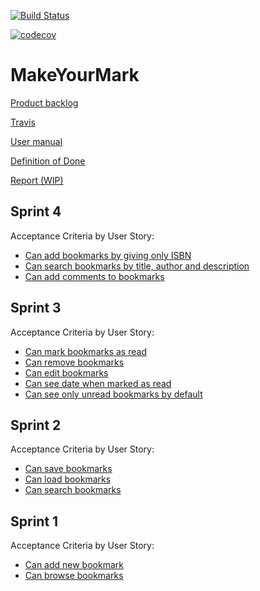 [![Build Status](https://travis-ci.org/juhamyllari/make-your-mark.svg?branch=master)](https://travis-ci.org/juhamyllari/make-your-mark)

[![codecov](https://codecov.io/gh/juhamyllari/make-your-mark/branch/master/graph/badge.svg)](https://codecov.io/gh/juhamyllari/make-your-mark)

# MakeYourMark

[Product backlog](https://docs.google.com/spreadsheets/d/1yEX_GPp0piYUebf_7xxJp6eZyBB13AR4Ubq6oYDU5Lo/edit?usp=sharing)

[Travis](https://travis-ci.org/juhamyllari/make-your-mark)

[User manual](https://github.com/juhamyllari/make-your-mark/blob/master/Documentation/manual.md)

[Definition of Done](https://github.com/juhamyllari/make-your-mark/blob/master/Documentation/DefinitionOfDone.md)

[Report (WIP)](https://docs.google.com/document/d/1So-4FRmjW7YWDlbiaJfc0_pGDilz8sXdP2ObdNP6Zak/edit)

## Sprint 4
Acceptance Criteria by User Story:
* [Can add bookmarks by giving only ISBN](https://github.com/juhamyllari/make-your-mark/blob/master/src/test/resources/create_by_isbn.feature)
* [Can search bookmarks by title, author and description](https://github.com/juhamyllari/make-your-mark/blob/master/src/test/resources/searching_bookmarks.feature)
* [Can add comments to bookmarks](https://github.com/juhamyllari/make-your-mark/blob/master/src/test/resources/commenting_bookmark.feature)

## Sprint 3
Acceptance Criteria by User Story:
* [Can mark bookmarks as read](https://github.com/juhamyllari/make-your-mark/blob/master/src/test/resources/showing_read.feature)
* [Can remove bookmarks](https://github.com/juhamyllari/make-your-mark/blob/master/src/test/resources/deleting_bookmark.feature)
* [Can edit bookmarks](https://github.com/juhamyllari/make-your-mark/blob/master/src/test/resources/editing_bookmark.feature)
* [Can see date when marked as read](https://github.com/juhamyllari/make-your-mark/blob/master/src/test/resources/new_bookmark.feature)
* [Can see only unread bookmarks by default](https://github.com/juhamyllari/make-your-mark/blob/master/src/test/resources/showing_read.feature)

## Sprint 2

Acceptance Criteria by User Story:
* [Can save bookmarks](https://github.com/juhamyllari/make-your-mark/blob/master/src/test/resources/saving_bookmarks.feature)
* [Can load bookmarks](https://github.com/juhamyllari/make-your-mark/blob/master/src/test/resources/loading_bookmarks.feature)
* [Can search bookmarks](https://github.com/juhamyllari/make-your-mark/blob/master/src/test/resources/searching_bookmarks.feature)

## Sprint 1

Acceptance Criteria by User Story:
* [Can add new bookmark](https://github.com/juhamyllari/make-your-mark/blob/master/src/test/resources/new_bookmark.feature)
* [Can browse bookmarks](https://github.com/juhamyllari/make-your-mark/blob/master/src/test/resources/browsing_bookmarks.feature)


